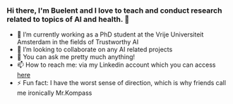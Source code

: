 ### Hi there, I'm Buelent and I love to teach and conduct research related to topics of AI and health. 👋

- 🔭 I’m currently working as a PhD student at the Vrije Universiteit Amsterdam in the fields of Trustworthy AI
- 👯 I’m looking to collaborate on any AI related projects
- 💬 You can ask me pretty much anything!
- 📫 How to reach me: via my Linkedin account which you can access [here](https://www.linkedin.com/in/b%C3%BClent-%C3%BCndes-81772a198/?locale=en_US)   
- ⚡ Fun fact: I have the worst sense of direction, which is why friends call me ironically Mr.Kompass

